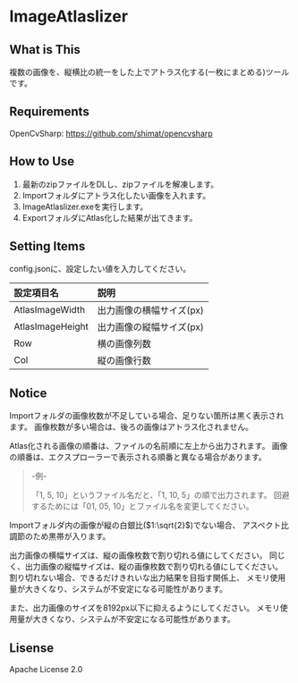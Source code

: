 # ImageAtlaslizer

## What is This

複数の画像を、縦横比の統一をした上でアトラス化する(一枚にまとめる)ツールです。

## Requirements

OpenCvSharp: <https://github.com/shimat/opencvsharp>

## How to Use

1. 最新のzipファイルをDLし、zipファイルを解凍します。
1. Importフォルダにアトラス化したい画像を入れます。
1. ImageAtlaslizer.exeを実行します。
1. ExportフォルダにAtlas化した結果が出てきます。

## Setting Items

config.jsonに、設定したい値を入力してください。

|設定項目名|説明|
|:--|:--|
|AtlasImageWidth|出力画像の横幅サイズ(px)|
|AtlasImageHeight|出力画像の縦幅サイズ(px)|
|Row|横の画像列数|
|Col|縦の画像行数|

## Notice

Importフォルダの画像枚数が不足している場合、足りない箇所は黒く表示されます。
画像枚数が多い場合は、後ろの画像はアトラス化されません。

Atlas化される画像の順番は、ファイルの名前順に左上から出力されます。
画像の順番は、エクスプローラーで表示される順番と異なる場合があります。
> -例-
>
> 「1, 5, 10」というファイル名だと、「1, 10, 5」の順で出力されます。
> 回避するためには「01, 05, 10」とファイル名を変更してください。

Importフォルダ内の画像が縦の白銀比($1:\sqrt{2}$)でない場合、
アスペクト比調節のため黒帯が入ります。

出力画像の横幅サイズは、縦の画像枚数で割り切れる値にしてください。
同じく、出力画像の縦幅サイズは、縦の画像枚数で割り切れる値にしてください。
割り切れない場合、できるだけきれいな出力結果を目指す関係上、
メモリ使用量が大きくなり、システムが不安定になる可能性があります。

また、出力画像のサイズを8192px以下に抑えるようにしてください。
メモリ使用量が大きくなり、システムが不安定になる可能性があります。

## Lisense

Apache License 2.0
